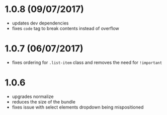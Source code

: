 # 1.0.8 (09/07/2017)

- updates dev dependencies
- fixes `code` tag to break contents instead of overflow

# 1.0.7 (06/07/2017)

- fixes ordering for `.list-item` class and removes the need for `!important`

# 1.0.6

- upgrades normalize
- reduces the size of the bundle
- fixes issue with select elements dropdown being mispositioned
